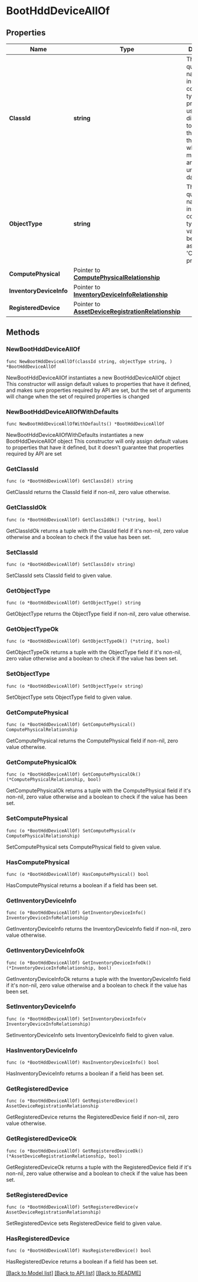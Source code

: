 # BootHddDeviceAllOf

## Properties

Name | Type | Description | Notes
------------ | ------------- | ------------- | -------------
**ClassId** | **string** | The fully-qualified name of the instantiated, concrete type. This property is used as a discriminator to identify the type of the payload when marshaling and unmarshaling data. | [default to "boot.HddDevice"]
**ObjectType** | **string** | The fully-qualified name of the instantiated, concrete type. The value should be the same as the &#39;ClassId&#39; property. | [default to "boot.HddDevice"]
**ComputePhysical** | Pointer to [**ComputePhysicalRelationship**](compute.Physical.Relationship.md) |  | [optional] 
**InventoryDeviceInfo** | Pointer to [**InventoryDeviceInfoRelationship**](inventory.DeviceInfo.Relationship.md) |  | [optional] 
**RegisteredDevice** | Pointer to [**AssetDeviceRegistrationRelationship**](asset.DeviceRegistration.Relationship.md) |  | [optional] 

## Methods

### NewBootHddDeviceAllOf

`func NewBootHddDeviceAllOf(classId string, objectType string, ) *BootHddDeviceAllOf`

NewBootHddDeviceAllOf instantiates a new BootHddDeviceAllOf object
This constructor will assign default values to properties that have it defined,
and makes sure properties required by API are set, but the set of arguments
will change when the set of required properties is changed

### NewBootHddDeviceAllOfWithDefaults

`func NewBootHddDeviceAllOfWithDefaults() *BootHddDeviceAllOf`

NewBootHddDeviceAllOfWithDefaults instantiates a new BootHddDeviceAllOf object
This constructor will only assign default values to properties that have it defined,
but it doesn't guarantee that properties required by API are set

### GetClassId

`func (o *BootHddDeviceAllOf) GetClassId() string`

GetClassId returns the ClassId field if non-nil, zero value otherwise.

### GetClassIdOk

`func (o *BootHddDeviceAllOf) GetClassIdOk() (*string, bool)`

GetClassIdOk returns a tuple with the ClassId field if it's non-nil, zero value otherwise
and a boolean to check if the value has been set.

### SetClassId

`func (o *BootHddDeviceAllOf) SetClassId(v string)`

SetClassId sets ClassId field to given value.


### GetObjectType

`func (o *BootHddDeviceAllOf) GetObjectType() string`

GetObjectType returns the ObjectType field if non-nil, zero value otherwise.

### GetObjectTypeOk

`func (o *BootHddDeviceAllOf) GetObjectTypeOk() (*string, bool)`

GetObjectTypeOk returns a tuple with the ObjectType field if it's non-nil, zero value otherwise
and a boolean to check if the value has been set.

### SetObjectType

`func (o *BootHddDeviceAllOf) SetObjectType(v string)`

SetObjectType sets ObjectType field to given value.


### GetComputePhysical

`func (o *BootHddDeviceAllOf) GetComputePhysical() ComputePhysicalRelationship`

GetComputePhysical returns the ComputePhysical field if non-nil, zero value otherwise.

### GetComputePhysicalOk

`func (o *BootHddDeviceAllOf) GetComputePhysicalOk() (*ComputePhysicalRelationship, bool)`

GetComputePhysicalOk returns a tuple with the ComputePhysical field if it's non-nil, zero value otherwise
and a boolean to check if the value has been set.

### SetComputePhysical

`func (o *BootHddDeviceAllOf) SetComputePhysical(v ComputePhysicalRelationship)`

SetComputePhysical sets ComputePhysical field to given value.

### HasComputePhysical

`func (o *BootHddDeviceAllOf) HasComputePhysical() bool`

HasComputePhysical returns a boolean if a field has been set.

### GetInventoryDeviceInfo

`func (o *BootHddDeviceAllOf) GetInventoryDeviceInfo() InventoryDeviceInfoRelationship`

GetInventoryDeviceInfo returns the InventoryDeviceInfo field if non-nil, zero value otherwise.

### GetInventoryDeviceInfoOk

`func (o *BootHddDeviceAllOf) GetInventoryDeviceInfoOk() (*InventoryDeviceInfoRelationship, bool)`

GetInventoryDeviceInfoOk returns a tuple with the InventoryDeviceInfo field if it's non-nil, zero value otherwise
and a boolean to check if the value has been set.

### SetInventoryDeviceInfo

`func (o *BootHddDeviceAllOf) SetInventoryDeviceInfo(v InventoryDeviceInfoRelationship)`

SetInventoryDeviceInfo sets InventoryDeviceInfo field to given value.

### HasInventoryDeviceInfo

`func (o *BootHddDeviceAllOf) HasInventoryDeviceInfo() bool`

HasInventoryDeviceInfo returns a boolean if a field has been set.

### GetRegisteredDevice

`func (o *BootHddDeviceAllOf) GetRegisteredDevice() AssetDeviceRegistrationRelationship`

GetRegisteredDevice returns the RegisteredDevice field if non-nil, zero value otherwise.

### GetRegisteredDeviceOk

`func (o *BootHddDeviceAllOf) GetRegisteredDeviceOk() (*AssetDeviceRegistrationRelationship, bool)`

GetRegisteredDeviceOk returns a tuple with the RegisteredDevice field if it's non-nil, zero value otherwise
and a boolean to check if the value has been set.

### SetRegisteredDevice

`func (o *BootHddDeviceAllOf) SetRegisteredDevice(v AssetDeviceRegistrationRelationship)`

SetRegisteredDevice sets RegisteredDevice field to given value.

### HasRegisteredDevice

`func (o *BootHddDeviceAllOf) HasRegisteredDevice() bool`

HasRegisteredDevice returns a boolean if a field has been set.


[[Back to Model list]](../README.md#documentation-for-models) [[Back to API list]](../README.md#documentation-for-api-endpoints) [[Back to README]](../README.md)


